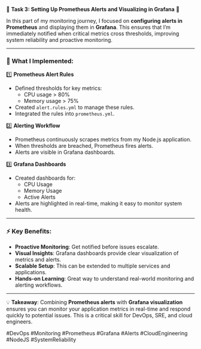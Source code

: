 🚨 **Task 3: Setting Up Prometheus Alerts and Visualizing in Grafana** 🚨

In this part of my monitoring journey, I focused on **configuring alerts in Prometheus** and displaying them in **Grafana**. This ensures that I’m immediately notified when critical metrics cross thresholds, improving system reliability and proactive monitoring.

---

### 🔹 What I Implemented:

1️⃣ **Prometheus Alert Rules**
- Defined thresholds for key metrics:
  - CPU usage > 80%
  - Memory usage > 75%
- Created `alert.rules.yml` to manage these rules.
- Integrated the rules into `prometheus.yml`.

2️⃣ **Alerting Workflow**
- Prometheus continuously scrapes metrics from my Node.js application.
- When thresholds are breached, Prometheus fires alerts.
- Alerts are visible in Grafana dashboards.

3️⃣ **Grafana Dashboards**
- Created dashboards for:
  - CPU Usage
  - Memory Usage
  - Active Alerts
- Alerts are highlighted in real-time, making it easy to monitor system health.

---

### ⚡ Key Benefits:

- **Proactive Monitoring**: Get notified before issues escalate.
- **Visual Insights**: Grafana dashboards provide clear visualization of metrics and alerts.
- **Scalable Setup**: This can be extended to multiple services and applications.
- **Hands-on Learning**: Great way to understand real-world monitoring and alerting workflows.

---


💡 **Takeaway**: Combining **Prometheus alerts** with **Grafana visualization** ensures you can monitor your application metrics in real-time and respond quickly to potential issues. This is a critical skill for DevOps, SRE, and cloud engineers.

#DevOps #Monitoring #Prometheus #Grafana #Alerts #CloudEngineering #NodeJS #SystemReliability
